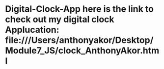 # Digital-Clock-App here is the link to check out my digital clock Applucation: file:///Users/anthonyakor/Desktop/Module7_JS/clock_AnthonyAkor.html
